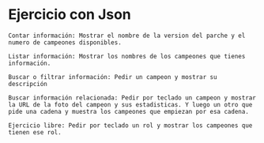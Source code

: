 # Ejercicio con Json

	Contar información: Mostrar el nombre de la version del parche y el numero de campeones disponibles.
	
	Listar información: Mostrar los nombres de los campeones que tienes información.
	
    Buscar o filtrar información: Pedir un campeon y mostrar su descripción

    Buscar información relacionada: Pedir por teclado un campeon y mostrar la URL de la foto del campeon y sus estadisticas. Y luego un otro que pide una cadena y muestra los campeones que empiezan por esa cadena.

    Ejercicio libre: Pedir por teclado un rol y mostrar los campeones que tienen ese rol.